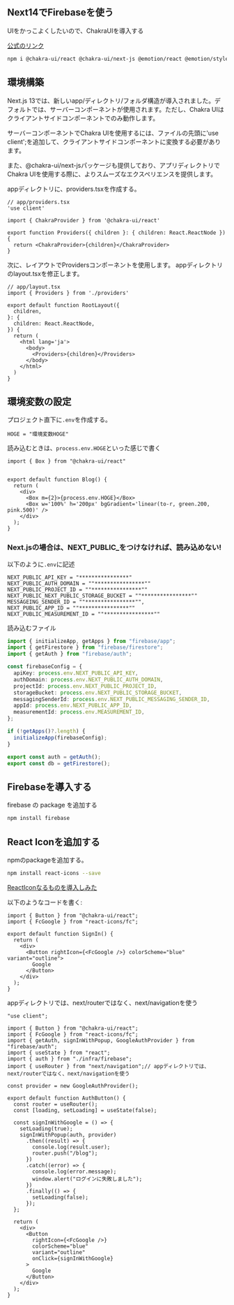 ## Next14でFirebaseを使う
UIをかっこよくしたいので、ChakraUIを導入する

[公式のリンク](https://chakra-ui.com/getting-started/nextjs-app-guide)

```bash
npm i @chakra-ui/react @chakra-ui/next-js @emotion/react @emotion/styled framer-motion
```

## 環境構築
Next.js 13では、新しいapp/ディレクトリ/フォルダ構造が導入されました。デフォルトでは、サーバーコンポーネントが使用されます。ただし、Chakra UIはクライアントサイドコンポーネントでのみ動作します。

サーバーコンポーネントでChakra UIを使用するには、ファイルの先頭に'use client';を追加して、クライアントサイドコンポーネントに変換する必要があります。

また、@chakra-ui/next-jsパッケージも提供しており、アプリディレクトリでChakra UIを使用する際に、よりスムーズなエクスペリエンスを提供します。

appディレクトリに、providers.tsxを作成する。
```tsx
// app/providers.tsx
'use client'

import { ChakraProvider } from '@chakra-ui/react'

export function Providers({ children }: { children: React.ReactNode }) {
  return <ChakraProvider>{children}</ChakraProvider>
}
```

次に、レイアウトでProvidersコンポーネントを使用します。
appディレクトリのlayout.tsxを修正します。

```tsx
// app/layout.tsx
import { Providers } from './providers'

export default function RootLayout({
  children,
}: {
  children: React.ReactNode,
}) {
  return (
    <html lang='ja'>
      <body>
        <Providers>{children}</Providers>
      </body>
    </html>
  )
}
```

## 環境変数の設定
プロジェクト直下に`.env`を作成する。
```
HOGE = "環境変数HOGE"
```

読み込むときは、`process.env.HOGE`といった感じで書く
```tsx
import { Box } from "@chakra-ui/react"


export default function Blog() {
  return (
    <div>
      <Box m={2}>{process.env.HOGE}</Box>
      <Box w='100%' h='200px' bgGradient='linear(to-r, green.200, pink.500)' />
    </div>
  );
}
```

### Next.jsの場合は、NEXT_PUBLIC_をつけなければ、読み込めない!
以下のように`.env`に記述
```
NEXT_PUBLIC_API_KEY = "****************"
NEXT_PUBLIC_AUTH_DOMAIN = ""****************""
NEXT_PUBLIC_PROJECT_ID = ""****************""
NEXT_PUBLIC_NEXT_PUBLIC_STORAGE_BUCKET = ""****************""
MESSAGEING_SENDER_ID = ""****************"",
NEXT_PUBLIC_APP_ID = ""****************""
NEXT_PUBLIC_MEASUREMENT_ID = ""****************""
```

読み込むファイル
```ts
import { initializeApp, getApps } from "firebase/app";
import { getFirestore } from "firebase/firestore";
import { getAuth } from "firebase/auth";

const firebaseConfig = {
  apiKey: process.env.NEXT_PUBLIC_API_KEY,
  authDomain: process.env.NEXT_PUBLIC_AUTH_DOMAIN,
  projectId: process.env.NEXT_PUBLIC_PROJECT_ID,
  storageBucket: process.env.NEXT_PUBLIC_STORAGE_BUCKET,
  messagingSenderId: process.env.NEXT_PUBLIC_MESSAGING_SENDER_ID,
  appId: process.env.NEXT_PUBLIC_APP_ID,
  measurementId: process.env.MEASUREMENT_ID,
};

if (!getApps()?.length) {
  initializeApp(firebaseConfig);
}

export const auth = getAuth();
export const db = getFirestore();
```

## Firebaseを導入する

firebase の package を追加する

```bash
npm install firebase
```

## React Iconを追加する
npmのpackageを追加する。
```bash
npm install react-icons --save
```

[ReactIconなるものを導入しみた](https://react-icons.github.io/react-icons/search/#q=Google)

以下のようなコードを書く:
```tsx
import { Button } from "@chakra-ui/react";
import { FcGoogle } from "react-icons/fc";

export default function SignIn() {
  return (
    <div>
      <Button rightIcon={<FcGoogle />} colorScheme="blue" variant="outline">
        Google
      </Button>
    </div>
  );
}
```

appディレクトリでは、next/routerではなく、next/navigationを使う
```tsx
"use client";

import { Button } from "@chakra-ui/react";
import { FcGoogle } from "react-icons/fc";
import { getAuth, signInWithPopup, GoogleAuthProvider } from "firebase/auth";
import { useState } from "react";
import { auth } from "./infra/firebase";
import { useRouter } from "next/navigation";// appディレクトリでは、next/routerではなく、next/navigationを使う

const provider = new GoogleAuthProvider();

export default function AuthButton() {
  const router = useRouter();
  const [loading, setLoading] = useState(false);

  const signInWithGoogle = () => {
    setLoading(true);
    signInWithPopup(auth, provider)
      .then((result) => {
        console.log(result.user);
        router.push("/blog");
      })
      .catch((error) => {
        console.log(error.message);
        window.alert("ログインに失敗しました");
      })
      .finally(() => {
        setLoading(false);
      });
  };

  return (
    <div>
      <Button
        rightIcon={<FcGoogle />}
        colorScheme="blue"
        variant="outline"
        onClick={signInWithGoogle}
      >
        Google
      </Button>
    </div>
  );
}
```